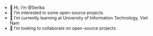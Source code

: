 - 👋 Hi, I’m @Serika
- 👀 I’m interested in some open-source projects
- 🌱 I’m currently learning at University of Information Technology, Viet Nam
- 💞️ I’m looking to collaborate on open-source projects

<!---
br3aky0urb4ck/br3aky0urb4ck is a ✨ special ✨ repository because its `README.md` (this file) appears on your GitHub profile.
You can click the Preview link to take a look at your changes.
--->
